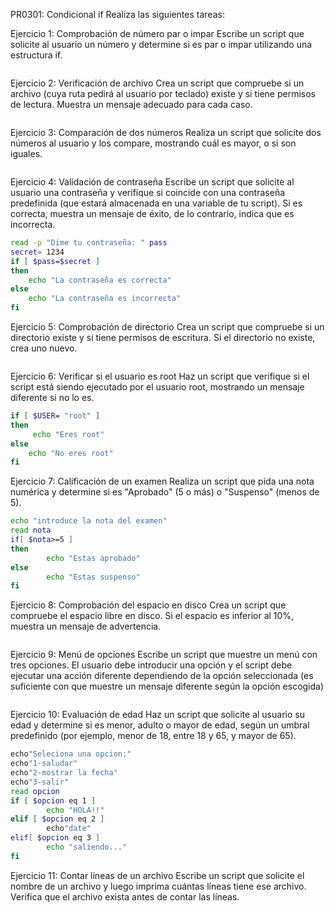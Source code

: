 PR0301: Condicional if
Realiza las siguientes tareas:

Ejercicio 1: Comprobación de número par o impar
Escribe un script que solicite al usuario un número y determine si es par o impar utilizando una estructura if.
```ruby

```
Ejercicio 2: Verificación de archivo
Crea un script que compruebe si un archivo (cuya ruta pedirá al usuario por teclado) existe y si tiene permisos de lectura. Muestra un mensaje adecuado para cada caso.
```bash

```
Ejercicio 3: Comparación de dos números
Realiza un script que solicite dos números al usuario y los compare, mostrando cuál es mayor, o si son iguales.
```bash

```
Ejercicio 4: Validación de contraseña
Escribe un script que solicite al usuario una contraseña y verifique si coincide con una contraseña predefinida (que estará almacenada en una variable de tu script). Si es correcta, muestra un mensaje de éxito, de lo contrario, indica que es incorrecta.
```bash
read -p "Dime tu contraseña: " pass
secret= 1234
if [ $pass=$secret ]
then
    echo "La contraseña es correcta"
else 
    echo "La contraseña es incorrecta"
fi
```
Ejercicio 5: Comprobación de directorio
Crea un script que compruebe si un directorio existe y si tiene permisos de escritura. Si el directorio no existe, crea uno nuevo.
```bash

```
Ejercicio 6: Verificar si el usuario es root
Haz un script que verifique si el script está siendo ejecutado por el usuario root, mostrando un mensaje diferente si no lo es.
```bash
if [ $USER= "root" ]
then
     echo "Eres root"
else 
    echo "No eres root"
fi
```
Ejercicio 7: Calificación de un examen
Realiza un script que pida una nota numérica y determine si es "Aprobado" (5 o más) o "Suspenso" (menos de 5).
```bash
echo "introduce la nota del examen"
read nota 
if[ $nota>=5 ]
then
        echo "Estas aprobado"
else
        echo "Estas suspenso"
fi

```
Ejercicio 8: Comprobación del espacio en disco
Crea un script que compruebe el espacio libre en disco. Si el espacio es inferior al 10%, muestra un mensaje de advertencia.
```bash

```
Ejercicio 9: Menú de opciones
Escribe un script que muestre un menú con tres opciones. El usuario debe introducir una opción y el script debe ejecutar una acción diferente dependiendo de la opción seleccionada (es suficiente con que muestre un mensaje diferente según la opción escogida)
```bash

```
Ejercicio 10: Evaluación de edad
Haz un script que solicite al usuario su edad y determine si es menor, adulto o mayor de edad, según un umbral predefinido (por ejemplo, menor de 18, entre 18 y 65, y mayor de 65).
```bash
echo"Seleciona una opcion:"
echo"1-saludar"
echo"2-mostrar la fecha"
echo"3-salir"
read opcion
if [ $opcion eq 1 ] 
        echo "HOLA!!"
elif [ $opcion eq 2 ]
        echo"date"
elif[ $opcion eq 3 ]
        echo "saliendo..."
fi 
```
Ejercicio 11: Contar líneas de un archivo
Escribe un script que solicite el nombre de un archivo y luego imprima cuántas líneas tiene ese archivo. Verifica que el archivo exista antes de contar las líneas.
```bash

```